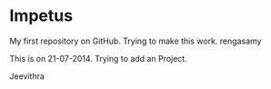Impetus
=======

My first repository on GitHub.
Trying to make this work.
rengasamy

This is on 21-07-2014. Trying to add an Project.

Jeevithra
